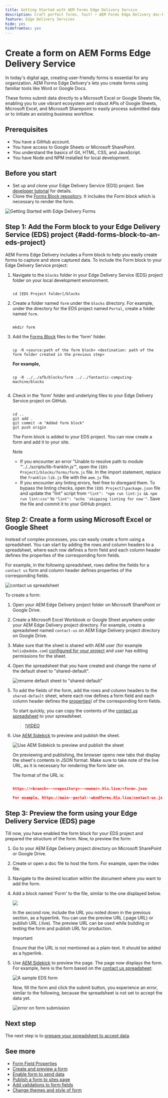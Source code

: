 ```yaml
---
title: Getting Started with AEM Forms Edge Delivery Service
description: Craft perfect forms, fast! ⚡ AEM Forms Edge Delivery doc-based authoring = blazing speed & SEO-friendly forms for happier users & search engines.
feature: Edge Delivery Services
hide: yes
hidefromtoc: yes
---
```


# Create a form on AEM Forms Edge Delivery Service

In today's digital age, creating user-friendly forms is essential for any organization. AEM Forms Edge Delivery's lets you create forms using familiar tools like Word or Google Docs. 

These forms submit data directly to a Microsoft Excel or Google Sheets file, enabling you to use vibrant ecosystem and robust APIs of Google Sheets, Microsoft Excel, and Microsoft Sharepoint to easily process submitted data or to initiate an existing business workflow.

## Prerequisites

* You have a GitHub account. 
* You have access to Google Sheets or Microsoft SharePoint.
* You understand the basics of Git, HTML, CSS, and JavaScript.
* You have Node and NPM installed for local development.

## Before you start

* Set up and clone your Edge Delivery Service (EDS) project. See [developer tutorial](https://www.aem.live/developer/tutorial) for details. 
* Clone the [Forms Block repository](https://github.com/adobe/afb). It includes the Form block which is necessary to render the form.

![Getting Started with Edge Delivery Forms](/help/edge/assets/getting-started-with-eds-forms.png)


## Step 1: Add the Form block to your Edge Delivery Service (EDS) project {#add-forms-block-to-an-eds-project}

AEM Forms Edge Delivery includes a Form block to help you easily create forms to capture and store captured data. To include the Form block to your Edge Delivery Service project:  

1. Navigate to the `blocks` folder in your Edge Delivery Service (EDS) project folder on your local development environment. 


    ```Shell 

    cd [EDS Project folder]/blocks

    ```

1. Create a folder named `form` under the `blocks` directory. For example, under the directory for the EDS project named `Portal`, create a folder named `form`. 

    ```Shell 

    mkdir form

    ```


1. Add the [Forms Block](https://github.com/adobe/afb/tree/main/blocks/form) files to the 'form' folder. 

    ```shell

    cp -R <source:path of the form block> <destination: path of the form folder created in the previous step>

    ```

    **For example,**


    ```shell

    cp -R ../../afb/blocks/form ../../fantastic-computing-machine/blocks 


    ```

    

1. Check in the 'form' folder and underlying files to your Edge Delivery Service project on GitHub. 

    ```Shell 

    cd ..
    git add .
    git commit -m "Added form block"
    git push origin

    ```

    The Form block is added to your EDS project. You can now create a form and add it to your site. 

    >[!NOTE] 
    >
    > * If you encounter an error "Unable to resolve path to module "'../../scripts/lib-franklin.js'", open the `[EDS Project]/blocks/forms/form.js` file. In the import statement, replace the `franklin-lib.js` file with the `aem.js` file.
    > * If you encounter any linting errors, feel free to disregard them. To bypass the linting checks, open the `[EDS Project]\package.json` file and update the "lint" script from `"lint": "npm run lint:js && npm run lint:css"` to `"lint": "echo 'skipping linting for now'"`. Save the file and commit it to your GitHub project.

## Step 2: Create a form using Microsoft Excel or Google Sheet

Instead of complex processes, you can easily create a form using a spreadsheet. You can start by adding the rows and column headers to a spreadsheet, where each row defines a form field and each column header defines the properties of the corresponding form fields.

For example, in the following spreadsheet, rows define the fields for a `contact us` form and column header defines properties of the corresponding fields. 

![contact us spreadsheet](/help/edge/assets/contact-us-form-spreadsheet.png)

To create a form: 

1. Open your AEM Edge Delivery project folder on Microsoft SharePoint or Google Drive.  

1. Create a Microsoft Excel Workbook or Google Sheet anywhere under your AEM Edge Delivery project directory. For example, create a spreadsheet named `contact-us` on AEM Edge Delivery project directory on Google Drive. 

1. Make sure that the sheet is shared with AEM user (for example `helix@adobe.com`) [configured for your project](https://www.aem.live/docs/setup-customer-sharepoint) and user has editing permissions for the sheet. 

1. Open the spreadsheet that you have created and change the name of the default sheet to "shared-default". 

    ![rename default sheet to "shared-default"](/help/edge/assets/rename-sheet-to-shared-default.png)

1. To add the fields of the form, add the rows and column headers to the `shared-default` sheet, where each row defines a form field and each column header defines the [properties](/help/edge/docs/forms/eds-form-field-properties)) of the corresponding form fields. 

    To start quickly, you can copy the contents of the [contact us spreadsheet](https://docs.google.com/spreadsheets/d/12jvYjo1a3GOV30IqPY6_7YaCQtUmzWpFhoiOHDcjB28/edit?usp=drive_link) to your spreadsheet.

    >[!VIDEO](https://video.tv.adobe.com/v/3427468?quality=12&learn=on)

1. Use [AEM Sidekick](https://www.aem.live/developer/tutorial#preview-and-publish-your-content) to preview and publish the sheet. 

    ![Use AEM Sidekick to preview and publish the sheet](/help/edge/assets/preview-form.png)

    On previewing and publishing, the browser opens new tabs that display the sheet's contents in JSON format. Make sure to take note of the live URL, as it is necessary for rendering the form later on.

    The format of the URL is:

    ```JSON

    https://<branch>--<repository>--<owner>.hlx.live/<form>.json

    For example, https://main--portal--wkndforms.hlx.live/contact-us.json

    ```

     

## Step 3: Preview the form using your Edge Delivery Service (EDS) page

Till now, you have enabled the form block for your EDS project and prepared the structure of the form. Now, to preview the form:

1. Go to your AEM Edge Delivery project directory on Microsoft SharePoint or Google Drive.

1. Create or open a doc file to host the form. For example, open the index file.

1. Navigate to the desired location within the document where you want to add the form.

1. Add a block named 'Form' to the file, similar to the one displayed below. 

    ![](/help/edge/assets/form-block-in-sites-page-example.png)

    In the second row, include the URL you noted down in the previous section, as a hyperlink. You can use the preview URL (.page URL) or publish URL (.live). The preview URL can be used while building or testing the form and publish URL for production. 

    >[!IMPORTANT]
    >
    >
    > Ensure that the URL is not mentioned as a plain-text. It should be added as a hyperlink. 

1. Use [AEM Sidekick](https://www.aem.live/developer/tutorial#preview-and-publish-your-content) to preview the page. The page now displays the form. For example, here is the form based on the [contact us spreadsheet](https://docs.google.com/spreadsheets/d/12jvYjo1a3GOV30IqPY6_7YaCQtUmzWpFhoiOHDcjB28/edit?usp=drive_link): 


    ![A sample EDS form](/help/edge/assets/eds-form.png)

    Now, fill the form and click the submit button, you experience an error, similar to the following, because the spreadsheet is not set to accept the data yet. 

    ![error on form submission](/help/edge/assets/form-error.png)

## Next step

   The next step is to [prepare your spreadsheet to accept data](/help/edge/docs/forms/submit-forms.md). 



## See more

* [Form Field Properties](/help/edge/docs/forms/eds-form-field-properties)
* [Create and preview a form](/help/edge/docs/forms/create-forms.md)
* [Enable form to send data](/help/edge/docs/forms/submit-forms.md)
* [Publish a form to sites page](/help/edge/docs/forms/publish-eds-forms.md)
* [Add validations to form fields](/help/edge/docs/forms/validate-forms.md)
* [Change themes and style of form](/help/edge/docs/forms/style-theme-forms.md)
